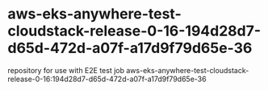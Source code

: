# aws-eks-anywhere-test-cloudstack-release-0-16-194d28d7-d65d-472d-a07f-a17d9f79d65e-36
repository for use with E2E test job aws-eks-anywhere-test-cloudstack-release-0-16:194d28d7-d65d-472d-a07f-a17d9f79d65e-36
